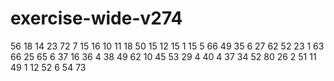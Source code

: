 # exercise-wide-v274
56
18
14
23
72
7
15
16
10
11
18
50
15
12
15
1
15
5
66
49
35
6
27
62
52
23
1
63
66
25
65
6
37
16
36
4
38
49
62
10
45
53
29
4
40
4
37
34
52
80
26
2
51
11
49
1
12
52
6
54
73
